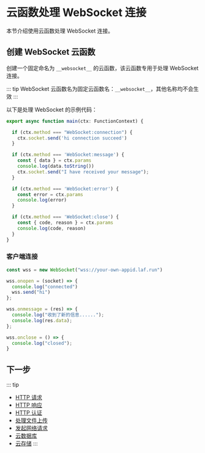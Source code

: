 
# 云函数处理 WebSocket 连接

本节介绍使用云函数处理 WebSocket 连接。

## 创建 WebSocket 云函数

创建一个固定命名为 `__websocket__` 的云函数，该云函数专用于处理 WebSocket 连接。

::: tip
WebSocket 云函数名为固定云函数名：`__websocket__`，其他名称均不会生效
:::

以下是处理 WebSocket 的示例代码：

```typescript
export async function main(ctx: FunctionContext) {

  if (ctx.method === "WebSocket:connection") {
    ctx.socket.send('hi connection succeed')
  }

  if (ctx.method === 'WebSocket:message') {
    const { data } = ctx.params
    console.log(data.toString())
    ctx.socket.send("I have received your message");
  }

  if (ctx.method === 'WebSocket:error') {
    const error = ctx.params
    console.log(error)
  }

  if (ctx.method === 'WebSocket:close') {
    const { code, reason } = ctx.params
    console.log(code, reason)
  }
}
```

### 客户端连接

```typescript
const wss = new WebSocket("wss://your-own-appid.laf.run")

wss.onopen = (socket) => {
  console.log("connected")
  wss.send("hi")
};

wss.onmessage = (res) => {
  console.log("收到了新的信息......");
  console.log(res.data);
};

wss.onclose = () => {
  console.log("closed");
}
```

## 下一步
::: tip
- [HTTP 请求](./request.md)
- [HTTP 响应](./response.md)
- [HTTP 认证](./auth.md)
- [处理文件上传](./files.md)
- [发起网络请求](./fetch.md)
- [云数据库](../cloud-database/index.md)
- [云存储](../cloud-storage/index.md)
:::
